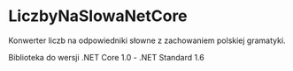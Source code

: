 # LiczbyNaSlowaNetCore

Konwerter liczb na odpowiedniki słowne z zachowaniem polskiej gramatyki. 

Biblioteka do wersji .NET Core 1.0 - .NET Standard 1.6